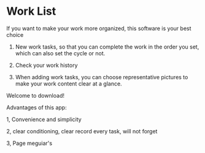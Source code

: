 # Work List

If you want to make your work more organized, this software is your best choice

1. New work tasks, so that you can complete the work in the order you set, which can also set the cycle or not.

2. Check your work history

3. When adding work tasks, you can choose representative pictures to make your work content clear at a glance.

Welcome to download!

Advantages of this app:

1, Convenience and simplicity

2, clear conditioning, clear record every task, will not forget

3, Page meguiar's

